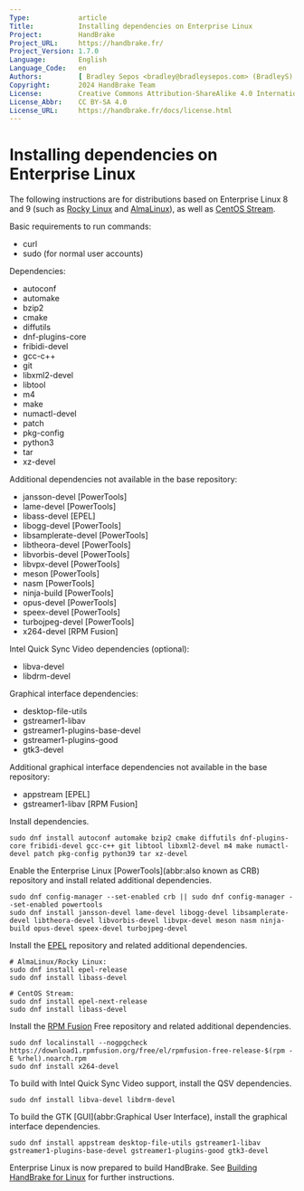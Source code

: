 ```yaml
---
Type:            article
Title:           Installing dependencies on Enterprise Linux
Project:         HandBrake
Project_URL:     https://handbrake.fr/
Project_Version: 1.7.0
Language:        English
Language_Code:   en
Authors:         [ Bradley Sepos <bradley@bradleysepos.com> (BradleyS) ]
Copyright:       2024 HandBrake Team
License:         Creative Commons Attribution-ShareAlike 4.0 International
License_Abbr:    CC BY-SA 4.0
License_URL:     https://handbrake.fr/docs/license.html
---
```


Installing dependencies on Enterprise Linux
===========================================

The following instructions are for distributions based on Enterprise Linux 8 and 9 (such as [Rocky Linux](https://rockylinux.org) and [AlmaLinux](https://almalinux.org)), as well as [CentOS Stream](https://centos.org).

Basic requirements to run commands:

- curl
- sudo (for normal user accounts)

Dependencies:

- autoconf
- automake
- bzip2
- cmake
- diffutils
- dnf-plugins-core
- fribidi-devel
- gcc-c++
- git
- libxml2-devel
- libtool
- m4
- make
- numactl-devel
- patch
- pkg-config
- python3
- tar
- xz-devel

Additional dependencies not available in the base repository:

- jansson-devel [PowerTools]
- lame-devel [PowerTools]
- libass-devel [EPEL]
- libogg-devel [PowerTools]
- libsamplerate-devel [PowerTools]
- libtheora-devel [PowerTools]
- libvorbis-devel [PowerTools]
- libvpx-devel [PowerTools]
- meson [PowerTools]
- nasm [PowerTools]
- ninja-build [PowerTools]
- opus-devel [PowerTools]
- speex-devel [PowerTools]
- turbojpeg-devel [PowerTools]
- x264-devel [RPM Fusion]

Intel Quick Sync Video dependencies (optional):

- libva-devel
- libdrm-devel

Graphical interface dependencies:

- desktop-file-utils
- gstreamer1-libav
- gstreamer1-plugins-base-devel
- gstreamer1-plugins-good
- gtk3-devel

Additional graphical interface dependencies not available in the base repository:

- appstream [EPEL]
- gstreamer1-libav [RPM Fusion]

Install dependencies.

    sudo dnf install autoconf automake bzip2 cmake diffutils dnf-plugins-core fribidi-devel gcc-c++ git libtool libxml2-devel m4 make numactl-devel patch pkg-config python39 tar xz-devel

Enable the Enterprise Linux [PowerTools](abbr:also known as CRB) repository and install related additional dependencies.

    sudo dnf config-manager --set-enabled crb || sudo dnf config-manager --set-enabled powertools
    sudo dnf install jansson-devel lame-devel libogg-devel libsamplerate-devel libtheora-devel libvorbis-devel libvpx-devel meson nasm ninja-build opus-devel speex-devel turbojpeg-devel

Install the [EPEL](https://fedoraproject.org/wiki/EPEL) repository and related additional dependencies.

    # AlmaLinux/Rocky Linux:
    sudo dnf install epel-release
    sudo dnf install libass-devel

    # CentOS Stream:
    sudo dnf install epel-next-release
    sudo dnf install libass-devel

Install the [RPM Fusion](http://rpmfusion.org) Free repository and related additional dependencies.

    sudo dnf localinstall --nogpgcheck https://download1.rpmfusion.org/free/el/rpmfusion-free-release-$(rpm -E %rhel).noarch.rpm
    sudo dnf install x264-devel

To build with Intel Quick Sync Video support, install the QSV dependencies.

    sudo dnf install libva-devel libdrm-devel

To build the GTK [GUI](abbr:Graphical User Interface), install the graphical interface dependencies.

    sudo dnf install appstream desktop-file-utils gstreamer1-libav gstreamer1-plugins-base-devel gstreamer1-plugins-good gtk3-devel

Enterprise Linux is now prepared to build HandBrake. See [Building HandBrake for Linux](build-linux.html) for further instructions.
